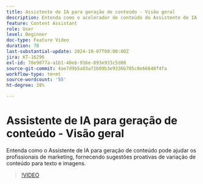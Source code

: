 ```yaml
---
title: Assistente de IA para geração de conteúdo - Visão geral
description: Entenda como o acelerador de conteúdo do Assistente de IA pode ajudar profissionais de marketing, fornecendo sugestões proativas de variação de conteúdo para textos e imagens.
feature: Content Assistant
role: User
level: Beginner
doc-type: Feature Video
duration: 78
last-substantial-update: 2024-10-07T00:00:00Z
jira: KT-16296
exl-id: 78e9077a-a1b1-40eb-916e-893e933c5d08
source-git-commit: 4ae7d9b5a83a71b09b3e9336b705c0e66648f4fa
workflow-type: tm+mt
source-wordcount: '55'
ht-degree: 38%

---
```


# Assistente de IA para geração de conteúdo - Visão geral

Entenda como o Assistente de IA para geração de conteúdo pode ajudar os profissionais de marketing, fornecendo sugestões proativas de variação de conteúdo para texto e imagens.

>[!VIDEO](https://video.tv.adobe.com/v/3432772/?learn=on)
